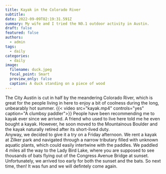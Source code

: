```yaml
---
title: Kayak in the Colorado River
subtitle: 
date: 2022-09-09T02:19:31.591Z
summary: My wife and I tried the N0.1 outdoor activity in Austin.
draft: false
featured: false
authors:
  - admin
tags:
  - daily
categories:
  - daily
image:
  filename: duck.jpeg
  focal_point: Smart
  preview_only: false
  caption: A duck standing on a piece of wood
---
```

The City Austin is cut in half by the meandering Colorado River, which is great for the people living in here to enjoy a bit of coolness during the long, unbearably hot summer. 
{{< video src="kayak.mp4" controls="yes" caption="A clumbsy paddler">}}
People have been recommending me to kayak ever since we arrived. A friend who used to live here told me he even bought a kayak. However, he soon moved to the Mountainous Boulder and the kayak naturally retired after its short-lived duty.  
Anyway, we decided to give it a try on a Friday afternoon. We rent a kayak at Zilker park and navigated through a narrow tributary filled with unknown aquatic plants, which could easily intertwine with the paddles. 
We paddled 4 miles all the way to the Lady Bird Lake, where you are supposed to see thousands of bats flying out of the Congress Avenue Bridge at sunset. 
Unfortunately, we arrived too early for both the sunset and the bats. So next time, then! 
It was fun and we will defintely come again. 

